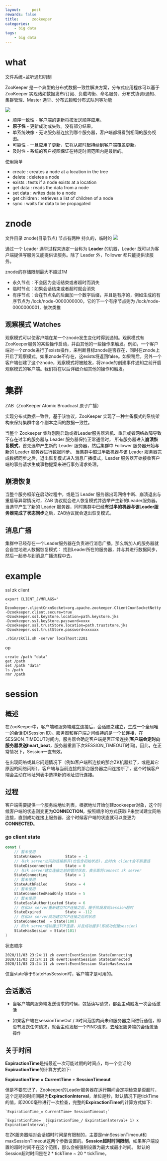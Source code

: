 ```yaml
---
layout:     post
rewards: false
title:      zookeeper
categories:
    - big data
tags:
    - big data
---
```


# what

文件系统+监听通知机制

ZooKeeper 是一个典型的分布式数据一致性解决方案，分布式应用程序可以基于 ZooKeeper 实现诸如数据发布/订阅、负载均衡、命名服务、分布式协调/通知、集群管理、Master 选举、分布式锁和分布式队列等功能

![](https://cdn.jsdelivr.net/gh/631068264/img/006tNc79gy1g5vl5va9nhj30go055mxc.jpg)

- 顺序一致性 - 客户端的更新将按发送顺序应用。
- **原子性** - 更新成功或失败。没有部分结果。
- 单系统映像 - 无论服务器连接到哪个服务器，客户端都将看到相同的服务视图。
- 可靠性 - 一旦应用了更新，它将从那时起持续到客户端覆盖更新。
- 及时性 - 系统的客户视图保证在特定时间范围内是最新的。


使用简单
- create : creates a node at a location in the tree
- delete : deletes a node
- exists : tests if a node exists at a location
- get data : reads the data from a node
- set data : writes data to a node
- get children : retrieves a list of children of a node
- sync : waits for data to be propagated

# znode

文件目录 znode(目录节点) 节点有两种 持久的，临时的
![](https://cdn.jsdelivr.net/gh/631068264/img/006tNc79gy1g5vltbw0dpj30ca071t8o.jpg)

通过一个 Leader 选举过程来选定一台称为 **Leader** 的机器，Leader
既可以为客户端提供写服务又能提供读服务。除了 Leader 外，Follower 都只能提供读服务。



znode的存储限制最大不超过1M

- 永久节点：不会因为会话结束或者超时而消失
- 临时节点：如果会话结束或者超时就会消失 
- 有序节点：会在节点名的后面加一个数字后缀，并且是有序的，例如生成的有序节点为 /lock/node-0000000000，它的下一个有序节点则为 /lock/node-0000000001，依次类推

## 观察模式 Watches

观察模式可以使客户端在某一个znode发生变化时得到通知。观察模式有ZooKeeper服务的某些操作启动，并由其他的一些操作来触发。例如，一个客户端对一个znode进行了exists操作，来判断目标znode是否存在，同时在znode上开启了观察模式。如果znode不存在，这exists将返回false。如果稍后，另外一个客户端创建了这个znode，观察模式将被触发，将znode的创建事件通知之前开启观察模式的客户端。我们将在以后详细介绍其他的操作和触发。



# 集群

ZAB（ZooKeeper Atomic Broadcast 原子广播）

实现分布式数据一致性，基于该协议，ZooKeeper 实现了一种主备模式的系统架构来保持集群中各个副本之间的数据一致性。



当整个 Zookeeper 集群刚刚启动或者Leader服务器宕机、重启或者网络故障导致不存在过半的服务器与 Leader 服务器保持正常通信时，
所有服务器进入**崩溃恢复模式**，首先选举产生新的 Leader 服务器，然后集群中 Follower 服务器开始与新的 Leader 服务器进行数据同步。
当集群中超过半数机器与该 Leader 服务器完成数据同步之后，退出恢复模式进入消息广播模式，Leader 服务器开始接收客户端的事务请求生成事物提案来进行事务请求处理。



## 崩溃恢复

当整个服务框架在启动过程中，或是当 Leader 服务器出现网络中断、崩溃退出与重启等异常情况时，ZAB 协议就会进人恢复模式并选举产生新的Leader服务器。
当选举产生了新的 Leader 服务器，同时集群中已经**有过半的机器与该Leader服务器完成了状态同步**之后，ZAB协议就会退出恢复模式。


## 消息广播

集群中已经存在一个Leader服务器在负责进行消息广播，那么新加人的服务器就会自觉地进人数据恢复模式：
找到Leader所在的服务器，并与其进行数据同步，然后一起参与到消息广播流程中去。



# example

ssl zk client

```shell
export CLIENT_JVMFLAGS="
-Dzookeeper.clientCnxnSocket=org.apache.zookeeper.ClientCnxnSocketNetty
-Dzookeeper.client.secure=true
-Dzookeeper.ssl.keyStore.location=path.keystore.jks
-Dzookeeper.ssl.keyStore.password=xxxx
-Dzookeeper.ssl.trustStore.location=path.truststore.jks
-Dzookeeper.ssl.trustStore.password=xxxxxx

./bin/zkCli.sh -server localhost:2281
```



op

```shell
create /path "data"
get /path
set /path "data"
ls /path
rmr /path
```



# session

## 概述

在ZooKeeper中，客户端和服务端建立连接后，会话随之建立，生成一个全局唯一的会话ID(Session ID)。服务器和客户端之间维持的是一个长连接，在SESSION_TIMEOUT时间内，服务器会确定客户端是否正常连接(**客户端会定时向服务器发送heart_beat**，服务器重置下次SESSION_TIMEOUT时间)。因此，在正常情况下，Session一直有效。



在出现网络或其它问题情况下（例如客户端所连接的那台ZK机器挂了，或是其它原因的网络闪断），客户端与当前连接的那台服务器之间连接断了，这个时候客户端会主动在地址列表中选择新的地址进行连接。

## 过程

客户端需要提供一个服务端地址列表，根据地址开始创建zookeeper对象，这个时候客户端的状态则变更为**CONNECTION**，按照顺序的方式获取IP来尝试建立网络连接，直到成功连接上服务器，这个时候客户端的状态就可以变更为**CONNECTED**。



###  go client state

```go
const (
    // 暂未使用
    StateUnknown           State = -1
    // 与zk server之间的连接断开(也包含初始状态)，此时zk client会不断重连
    StateDisconnected      State = 0
    // 与zk server建立连接之前的暂时状态，表示即将connect zk server
    StateConnecting        State = 1
    // 暂未使用
    StateAuthFailed        State = 4
    // 暂未使用
    StateConnectedReadOnly State = 5
    // 暂未使用
    StateSaslAuthenticated State = 6
    // 在和zk server重新建立TCP连接之后，握手阶段发现session超时
    StateExpired           State = -112
    // 在和zk server成功建立TCP连接之后的状态
    StateConnected  = State(100)
    // 和zk server成功建立TCP连接，并且成功握手(即成功创建session)
    StateHasSession = State(101)
)
```



状态顺序

```shell
2020/11/03 23:24:11 zk event:EventSession StateConnecting
2020/11/03 23:24:11 zk event:EventSession StateConnected
2020/11/03 23:24:11 zk event:EventSession StateHasSession

```



仅当state等于StateHasSession时，客户端才是可用的。



## 会话激活

- 当客户端向服务端发送请求的时候，包括读写请求，都会主动触发一次会话激活

- 如果客户端在sessionTimeOut / 3时间范围内尚未和服务器之间进行通信，即没有发送任何请求，就会主动发起一个PING请求，去触发服务端的会话激活操作



## 关于时间



**ExpiractionTime**是指最近一次可能过期的时间点，每一个会话的**ExpiractionTime**的计算方式如下:

**ExpiractionTime = CurrentTime + SessionTimeout**

但是不要忘记了，Zookeeper的Leader服务器在运行期间会定期检查是否超时，这个定期的时间间隔为**ExpiractionInterval**，单位是秒，默认情况下是tickTime的值，即2000毫秒进行一次检查，完整的**ExpiractionTime**的计算方式如下:

```text
`ExpirationTime_= CurrentTime+ SessionTimeout;`

`ExpirationTime=  (ExpirationTime_/ Expirationlnterval+ 1) x Expirationlnterval;`
```

在ZK服务器端对会话超时时间是有限制的，主要是minSessionTimeout和maxSessionTimeout这两个参数设置的。**Session超时时间限制**，如果客户端设置的超时时间不在这个范围，那么会被强制设置为最大或最小时间。 默认的Session超时时间是在2 * tickTime ~ 20 * tickTime。
